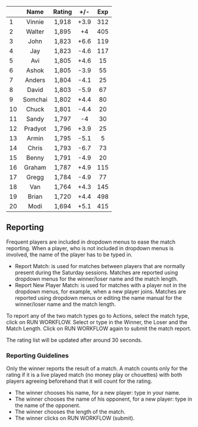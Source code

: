 | |Name|Rating|+/-|Exp|
|-|:--:|:----:|:-:|:-:|
|1|Vinnie|1,918|+3.9|312|
|2|Walter|1,895|+4|405|
|3|John|1,823|+6.6|119|
|4|Jay|1,823|-4.6|117|
|5|Avi|1,805|+4.6|15|
|6|Ashok|1,805|-3.9|55|
|7|Anders|1,804|-4.1|25|
|8|David|1,803|-5.9|67|
|9|Somchai|1,802|+4.4|80|
|10|Chuck|1,801|-4.4|20|
|11|Sandy|1,797|-4|30|
|12|Pradyot|1,796|+3.9|25|
|13|Armin|1,795|-5.1|5|
|14|Chris|1,793|-6.7|73|
|15|Benny|1,791|-4.9|20|
|16|Graham|1,787|+4.9|115|
|17|Gregg|1,784|-4.9|77|
|18|Van|1,764|+4.3|145|
|19|Brian|1,720|+4.4|498|
|20|Modi|1,694|+5.1|415|

 

## Reporting

Frequent players are included in dropdown menus to ease the match reporting.
When a player, who is not included in dropdown menus is involved, the name of the player has to be typed in.

- Report Match:  is used for matches between players that are normally present during the Saturday sessions.
Matches are reported using dropdown menus for the winner/loser name and the match length.
- Report New Player Match:  is used for matches with a player not in the dropdown menus, for example, when a new player joins.
Matches are reported using dropdown menus or editing the name manual for the winner/loser name and the match length.

To report any of the two match types go to Actions, select the match type, click on RUN WORKFLOW.
Select or type in the Winner, the Loser and the Match Length.
Click on RUN WORKFLOW again to submit the match report.

The rating list will be updated after around 30 seconds.

### Reporting Guidelines

Only the winner reports the result of a match.
A match counts only for the rating if it is a live played match (no money play or chouettes)
with both players agreeing beforehand that it will count for the rating.

- The winner chooses his name, for a new player: type in your name.
- The winner chooses the name of his opponent, for a new player: type in the name of the opponent.
- The winner chooses the length of the match.
- The winner clicks on RUN WORKFLOW (submit).

